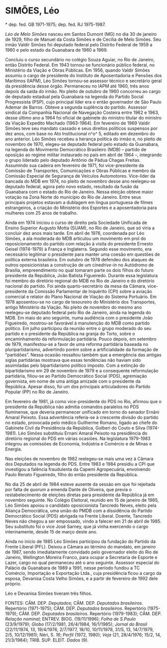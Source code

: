 **SIMÕES, Léo**
===============

\* dep. fed. GB 1971-1975; dep. fed. RJ 1975-1987.

*Léo de Melo Simões* nasceu em Santos Dumont (MG) no dia 30 de janeiro
de 1929, filho de Manuel da Costa Simões e de Cecília de Melo Simões.
Seu irmão Valdir Simões foi deputado federal pelo Distrito Federal de
1959 a 1960 e pelo estado da Guanabara de 1960 a 1969.

Concluiu o curso secundário no colégio Souza Aguiar, no Rio de Janeiro,
então Distrito Federal. Em 1943 tornou-se funcionário público federal,
no Ministério da Viação e Obras Públicas. Em 1956, quando Valdir Simões
assumiu o cargo de presidente do Instituto de Aposentadoria e Pensões
dos Marítimos (IAPM), Léo Simões tornou-se assessor técnico e secretário
geral da presidência desse órgão. Permaneceu no IAPM até 1960, três anos
depois da saída do irmão. No pleito de outubro de 1960 concorreu ao
cargo de deputado estadual pela Guanabara na legenda do Partido Social
Progressista (PSP), cujo principal líder era o então governador de São
Paulo Ademar de Barros. Obteve a segunda suplência do partido. Assessor
sindical da Companhia Nacional de Navegação Costeira entre 1962 e 1963,
desse último ano a 1964 foi oficial de gabinete do ministro titular do
ministro da Viação Expedito Machado (1963-1964). Em fevereiro de 1969
Valdir Simões teve seu mandato cassado e seus direitos políticos
suspensos por dez anos, com base no Ato Institucional n^o^ 5, editado em
dezembro do ano anterior. Léo Simões recebeu a herança política do irmão
e, no pleito de novembro de 1970, elegeu-se deputado federal pelo estado
da Guanabara, na legenda do Movimento Democrático Brasileiro (MDB) –
partido de oposição ao regime militar instaurado no país em abril de
1964 –, integrando o grupo liderado pelo deputado Antônio de Pádua
Chagas Freitas. Assumindo sua cadeira em fevereiro de 1971, foi
vice-presidente da Comissão de Transportes, Comunicações e Obras
Públicas e membro da Comissão Especial de Segurança de Veículos
Automotores. Vice-líder da bancada do MDB em 1974, no pleito de novembro
desse ano reelegeu-se deputado federal, agora pelo novo estado,
resultado da fusão da Guanabara com o estado do Rio de Janeiro. Nessa
eleição obteve maior votação na Zona Norte do município do Rio de
Janeiro. Entre seus principais projetos estavam a dublagem em língua
portuguesa de filmes estrangeiros, a criação do Ministério dos Esportes
e a aposentadoria para mulheres com 25 anos de trabalho.

Ainda em 1974 iniciou o curso de direito pela Sociedade Unificada de
Ensino Superior Augusto Motta (SUAM), no Rio de Janeiro, que só viria a
concluir dez anos mais tarde. Em abril de 1976, coordenada por Léo
Simões, a ala moderada do MDB articulou um movimento em prol do
reposicionamento do partido com relação à visita do presidente Ernesto
Geisel (1974-1979) à França e Inglaterra. Segundo esse movimento, era
necessário legitimar o presidente para manter uma coesão em questões de
política externa brasileira. Em outubro de 1978 defendeu dos ataques de
outros oposicionistas a construção de um cine*drive-in* no Autódromo de
Brasília, empreendimento no qual tomaram parte os dois filhos do futuro
presidente da República, João Batista Figueiredo. Durante essa
legislatura foi membro do diretório regional do MDB no Rio de Janeiro e
do diretório nacional do partido. Foi ainda quarto-secretário da mesa da
Câmara, vice-presidente da Comissão Parlamentar de Inquérito (CPI) sobre
a aviação comercial e relator do Plano Nacional de Viação do Sistema
Portuário. Em 1978 aposentou-se no cargo de tesoureiro do Ministério dos
Transportes, antigo Ministério da Viação. No pleito de novembro do mesmo
ano reelegeu-se deputado federal pelo Rio de Janeiro, ainda na legenda
do MDB. Em maio do ano seguinte, numa audiência com o presidente João
Figueiredo, mostrou-se favorável à manutenção do MDB como partido
político. Em julho participou da reunião entre o grupo moderado do seu
partido e o presidente da República na granja do Torto, sobre o
encaminhamento da reformulação partidária. Pouco depois, em setembro de
1979, manifestou-se a favor de uma reforma partidária baseada no
pluripartidarismo, advertindo porém sobre a artificialidade da formação
de “partidões”. Nessa ocasião ressaltou também que a emergência das
antigas siglas partidárias mostrava que essas tendências não haviam sido
assimiladas pelo bipartidarismo político imposto. Com a extinção do
bipartidarismo em 29 de novembro de 1979 e a consequente reformulação
partidária, filiou-se ao Partido Democrático Social (PDS), agremiação
governista, em nome de uma antiga amizade com o presidente da República.
Apesar disso, foi um dos principais articuladores do Partido Popular
(PP) no Rio de Janeiro.

Em fevereiro de 1981, já como vice-presidente do PDS no Rio, afirmou que
o presidente da República não admitia comandos paralelos no PDS
fluminense, que deveria permanecer unificado em torno do senador Ernâni
Amaral Peixoto. Essa advertência referia-se à crescente divisão do
partido no estado, provocada pelo médico Guilherme Romano, ligado ao
chefe do Gabinete Civil da Presidência da República, Golberi do Couto e
Silva (1974-1981). Léo Simões substituiu Ernani Amaral Peixoto na
presidência do diretório regional do PDS em várias ocasiões. Na
legislatura 1979-1983 integrou as comissões de Economia, Indústria e
Comércio e de Minas e Energia.

Nas eleições de novembro de 1982 reelegeu-se mais uma vez à Câmara dos
Deputados na legenda do PDS. Entre 1983 e 1984 presidiu a CPI que
investigou a falência fraudulenta da Capemi Agropecuária, envolvendo
Paulo Renato Figueiredo, filho do então presidente da República.

No dia 25 de abril de 1984 esteve ausente da sessão em que foi rejeitada
por falta de *quorum* a emenda Dante de Oliveira, que previa o
restabelecimento de eleições diretas para presidente da República já em
novembro seguinte. No Colégio Eleitoral, reunido em 15 de janeiro de
1985, Léo Simões apoiou o candidato oposicionista Tancredo Neves, eleito
pela Aliança Democrática, uma união do PMDB com a dissidência do Partido
Democrático Social (PDS) abrigada na Frente Liberal. Doente, Tancredo
Neves não chegou a ser empossado, vindo a falecer em 21 de abril de
1985. Seu substituto foi o vice José Sarney, que já vinha exercendo o
cargo interinamente, desde 15 de março deste ano.

Ainda no início de 1985 Léo Simões participou da fundação do Partido da
Frente Liberal (PFL). Deixou a Câmara ao término do mandato, em janeiro
de 1987, sendo imediatamente convidado pelo governador eleito do Rio de
Janeiro, Wellington Moreira Franco, para ocupar a Secretaria de Esporte
e Lazer, cargo no qual permaneceu até o ano seguinte. Assessor especial
do Palácio da Guanabara de 1989 a 1991, nesse período fundou a TC
Comércio, Importação e Exportação Ltda., cuja presidência ficou a cargo
da esposa, Devanisa Costa Velho Simões, e a partir de fevereiro de 1992
dele próprio.

Léo e Devanisa Simões tiveram três filhos.

FONTES: CÂM. DEP. *Deputados*; CÂM. DEP. *Deputados brasileiros*.
Repertório (1971-1975); CÂM. DEP. *Deputados brasileiros*. Repertório
(1975-1979); CÂM. DEP. *Deputados brasileiros*. Repertório (1979-1983);
CÂM. DEP. *Relação nominal*; ENTREV. BIOG. (19/11/1996); *Folha de
S.Paulo* (23/9/1979); *Globo* (17/2/1981, 26/4/1984, 16/1/1985); *Jornal
do Brasil* (22/11/1974, 13, 19/4/1976, 2/7/1977, 18/10, 10/11/1978,
31/5, 13, 14/7/1979, 2/5, 10/12/1981); Néri, S. *16*; *Perfil* (1972,
1980); *Veja* (21, 28/4/1976; 15/2, 14, 21/3/1984); TRIB. SUP. ELEIT.
*Dados* (9).
